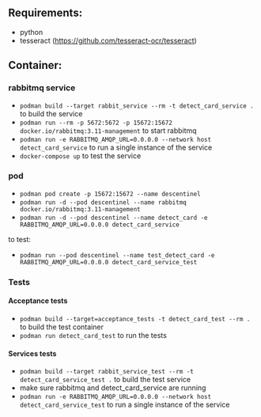 ## Requirements:

- python
- tesseract (https://github.com/tesseract-ocr/tesseract)

## Container:

### rabbitmq service

- `podman build --target rabbit_service --rm -t detect_card_service .` to build the service
- `podman run --rm -p 5672:5672 -p 15672:15672 docker.io/rabbitmq:3.11-management` to start rabbitmq
- `podman run -e RABBITMQ_AMQP_URL=0.0.0.0 --network host detect_card_service` to run a single instance of the service
- `docker-compose up` to test the service

### pod
- `podman pod create -p 15672:15672 --name descentinel`
- `podman run -d --pod descentinel --name rabbitmq docker.io/rabbitmq:3.11-management`
- `podman run -d --pod descentinel --name detect_card -e RABBITMQ_AMQP_URL=0.0.0.0 detect_card_service`

to test:
- `podman run --pod descentinel --name test_detect_card -e RABBITMQ_AMQP_URL=0.0.0.0 detect_card_service_test`

### Tests

#### Acceptance tests

- `podman build --target=acceptance_tests -t detect_card_test --rm .` to build the test container
- `podman run detect_card_test` to run the tests

#### Services tests

- `podman build --target rabbit_service_test --rm -t detect_card_service_test .` to build the test service
- make sure rabbitmq and detect_card_service are running
- `podman run -e RABBITMQ_AMQP_URL=0.0.0.0 --network host detect_card_service_test` to run a single instance of the service
